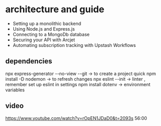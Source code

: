 # architecture and guide

- Setting up a monolithic backend
- Using Node.js and Express.js
- Connecting to a MongoDb database
- Securing your API with Arcjet
- Automating subscription tracking with Upstash Workflows

## dependencies

npx express-generator --no-view --git -> to create a project quick
npm install -D nodemon -> to refresh changes
npx eslint --init -> linter , remember set up eslint in settings
npm install dotenv -> environment variables 

## video

<https://www.youtube.com/watch?v=rOpEN1JDaD0&t=2093s>
56:00
